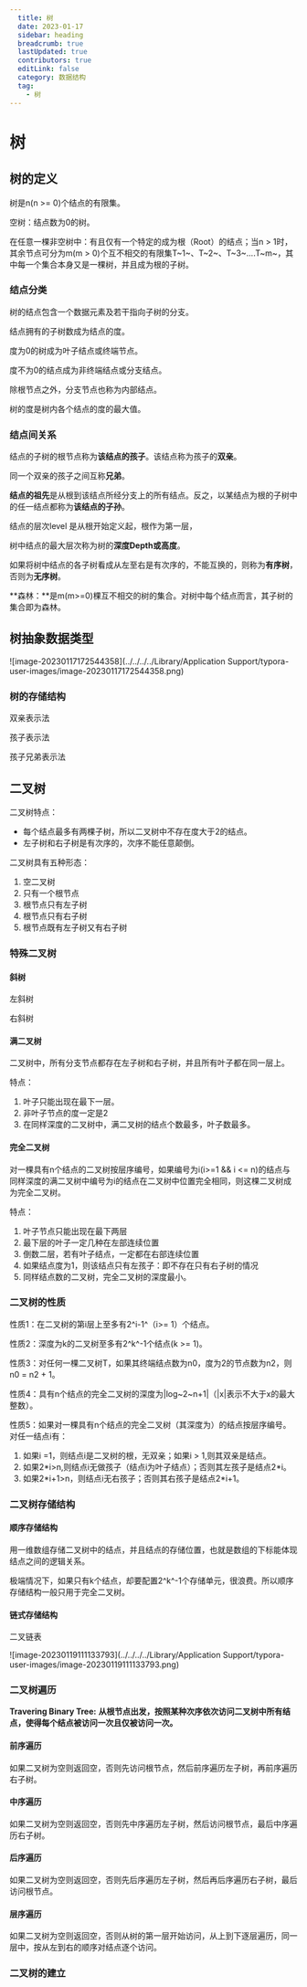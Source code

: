 ```yaml
---
  title: 树
  date: 2023-01-17
  sidebar: heading
  breadcrumb: true
  lastUpdated: true
  contributors: true
  editLink: false
  category: 数据结构
  tag:
    - 树
---
```




# 树

## 树的定义

树是n(n >= 0)个结点的有限集。

空树：结点数为0的树。

在任意一棵非空树中：有且仅有一个特定的成为根（Root）的结点；当n > 1时，其余节点可分为m(m > 0)个互不相交的有限集T~1~、T~2~、T~3~....T~m~，其中每一个集合本身又是一棵树，并且成为根的子树。



### 结点分类

树的结点包含一个数据元素及若干指向子树的分支。

结点拥有的子树数成为结点的度。

度为0的树成为叶子结点或终端节点。

度不为0的结点成为非终端结点或分支结点。

除根节点之外，分支节点也称为内部结点。

树的度是树内各个结点的度的最大值。

### 结点间关系

结点的子树的根节点称为**该结点的孩子**。该结点称为孩子的**双亲**。

同一个双亲的孩子之间互称**兄弟**。

**结点的祖先**是从根到该结点所经分支上的所有结点。反之，以某结点为根的子树中的任一结点都称为**该结点的子孙**。

结点的层次level 是从根开始定义起，根作为第一层，

树中结点的最大层次称为树的**深度Depth或高度**。

如果将树中结点的各子树看成从左至右是有次序的，不能互换的，则称为**有序树**，否则为**无序树**。

**森林：**是m(m>=0)棵互不相交的树的集合。对树中每个结点而言，其子树的集合即为森林。



## 树抽象数据类型

![image-20230117172544358](../../../../Library/Application Support/typora-user-images/image-20230117172544358.png)



### 树的存储结构

双亲表示法

孩子表示法

孩子兄弟表示法



## 二叉树

二叉树特点：

- 每个结点最多有两棵子树，所以二叉树中不存在度大于2的结点。
- 左子树和右子树是有次序的，次序不能任意颠倒。

二叉树具有五种形态：

1. 空二叉树
2. 只有一个根节点
3. 根节点只有左子树
4. 根节点只有右子树
5. 根节点既有左子树又有右子树

### 特殊二叉树

#### 斜树

左斜树

右斜树

#### 满二叉树

二叉树中，所有分支节点都存在左子树和右子树，并且所有叶子都在同一层上。

特点：

1. 叶子只能出现在最下一层。
2. 非叶子节点的度一定是2
3. 在同样深度的二叉树中，满二叉树的结点个数最多，叶子数最多。

#### 完全二叉树

对一棵具有n个结点的二叉树按层序编号，如果编号为i(i>=1 && i <= n)的结点与同样深度的满二叉树中编号为i的结点在二叉树中位置完全相同，则这棵二叉树成为完全二叉树。

特点：

1. 叶子节点只能出现在最下两层
2. 最下层的叶子一定几种在左部连续位置
3. 倒数二层，若有叶子结点，一定都在右部连续位置
4. 如果结点度为1，则该结点只有左孩子：即不存在只有右子树的情况
5. 同样结点数的二叉树，完全二叉树的深度最小。

### 二叉树的性质

性质1：在二叉树的第i层上至多有2^i-1^（i>= 1）个结点。

性质2：深度为k的二叉树至多有2^k^-1个结点(k >= 1)。

性质3：对任何一棵二叉树T，如果其终端结点数为n0，度为2的节点数为n2，则n0 = n2 + 1。

性质4：具有n个结点的完全二叉树的深度为|log~2~n+1|（|x|表示不大于x的最大整数）。

性质5：如果对一棵具有n个结点的完全二叉树（其深度为）的结点按层序编号。对任一结点i有：

1. 如果i =1，则结点i是二叉树的根，无双亲；如果i > 1,则其双亲是结点。
2. 如果2*i>n,则结点i无做孩子（结点i为叶子结点）；否则其左孩子是结点2\*i。
3. 如果2*i+1>n，则结点i无右孩子；否则其右孩子是结点2\*i+1。

### 二叉树存储结构

#### 顺序存储结构

用一维数组存储二叉树中的结点，并且结点的存储位置，也就是数组的下标能体现结点之间的逻辑关系。

极端情况下，如果只有k个结点，却要配置2^k^-1个存储单元，很浪费。所以顺序存储结构一般只用于完全二叉树。

#### 链式存储结构

二叉链表

![image-20230119111133793](../../../../Library/Application Support/typora-user-images/image-20230119111133793.png)



### 二叉树遍历

**Travering Binary Tree:** **从根节点出发，按照某种次序依次访问二叉树中所有结点，使得每个结点被访问一次且仅被访问一次。**

#### 前序遍历

如果二叉树为空则返回空，否则先访问根节点，然后前序遍历左子树，再前序遍历右子树。

#### 中序遍历

如果二叉树为空则返回空，否则先中序遍历左子树，然后访问根节点，最后中序遍历右子树。

#### 后序遍历

如果二叉树为空则返回空，否则先后序遍历左子树，然后再后序遍历右子树，最后访问根节点。

#### 层序遍历

如果二叉树为空则返回空，否则从树的第一层开始访问，从上到下逐层遍历，同一层中，按从左到右的顺序对结点逐个访问。

### 二叉树的建立